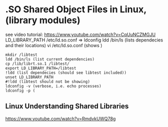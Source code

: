 # .SO Shared Object Files in Linux, (library modules)
see video tutorial: https://www.youtube.com/watch?v=CqUuNCZMGJU
LD_LIBRARY_PATH
	/etc/ld.so.conf => ldconfig
	ldd /bin/ls (lists dependecies and their locations)
	vi /etc/ld.so.conf (shows )


	mkdir /libtest
	ldd /bin/ls (list current dependencies)
	cp /lib/librt.so.1 /libtest/
	export LD_LIBRARY_PATH=/libtest
	!ldd (list dependecies (should see libtest included))
	unset LD_LIBRARY_PATH
	#!ldd (libtest should not be showing)
	ldconfig -v (verbose, i.e. echo processes)
	ldconfig -p (

## Linux Understanding Shared Libraries
https://www.youtube.com/watch?v=RmdvkUWQ78g

